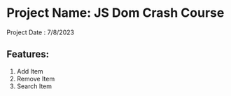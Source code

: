 # Project Name: JS Dom Crash Course
Project Date : 7/8/2023
## Features: 
1. Add Item
2. Remove Item
3. Search Item
